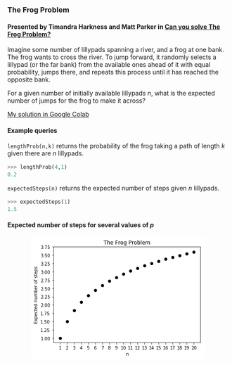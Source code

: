 ### The Frog Problem
#### Presented by Timandra Harkness and Matt Parker in [Can you solve The Frog Problem?](https://www.youtube.com/watch?v=ZLTyX4zL2Fc)
Imagine some number of lillypads spanning a river, and a frog at one bank. The frog wants to cross the river. To jump forward, it randomly selects a lillypad (or the far bank) from the available ones ahead of it with equal probability, jumps there, and repeats this process until it has reached the opposite bank.

For a given number of initially available lillypads *n*, what is the expected number of jumps for the frog to make it across?

[My solution in Google Colab](https://colab.research.google.com/drive/1vMQ81rhLTEz48cXQ6XUiBcQ0KKtZb5JA)

####  Example queries
`lengthProb(n,k)` returns the probability of the frog taking a path of length *k* given there are *n* lillypads.
```python
>>> lengthProb(4,1)
0.2
```
`expectedSteps(n)` returns the expected number of steps given *n* lillypads.
```python
>>> expectedSteps(1)
1.5
```
#### Expected number of steps for several values of *p*
<p align="center">
  <img src="https://github.com/brayvid/FrogProblem/blob/master/FrogProblem.png">
</p>
